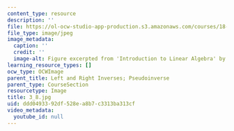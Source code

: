 ```yaml
---
content_type: resource
description: ''
file: https://ol-ocw-studio-app-production.s3.amazonaws.com/courses/18-06sc-linear-algebra-fall-2011/ddd0493392df528ea8b7c3313ba313cf_3_8.jpg
file_type: image/jpeg
image_metadata:
  caption: ''
  credit: ''
  image-alt: Figure excerpted from 'Introduction to Linear Algebra' by G.S. Strang
learning_resource_types: []
ocw_type: OCWImage
parent_title: Left and Right Inverses; Pseudoinverse
parent_type: CourseSection
resourcetype: Image
title: 3_8.jpg
uid: ddd04933-92df-528e-a8b7-c3313ba313cf
video_metadata:
  youtube_id: null
---
```

